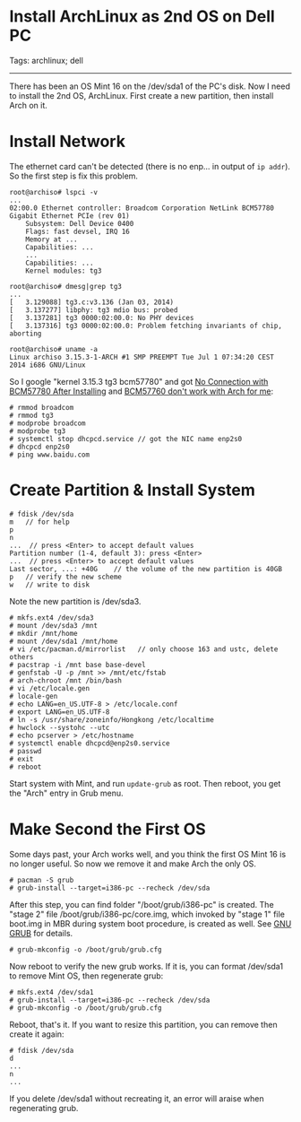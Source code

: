 # Install ArchLinux as 2nd OS on Dell PC
Tags: archlinux; dell

------

There has been an OS Mint 16 on the /dev/sda1 of the PC's disk. Now I need to install the 2nd OS, ArchLinux. First create a new partition, then install Arch on it.

# Install Network

The ethernet card can't be detected (there is no enp... in output of `ip addr`). So the first step is fix this problem.

    root@archiso# lspci -v
    ...
    02:00.0 Ethernet controller: Broadcom Corporation NetLink BCM57780 Gigabit Ethernet PCIe (rev 01)
        Subsystem: Dell Device 0400
        Flags: fast devsel, IRQ 16
        Memory at ...
        Capabilities: ...
        ...
        Capabilities: ...
        Kernel modules: tg3

    root@archiso# dmesg|grep tg3
    ...
    [   3.129088] tg3.c:v3.136 (Jan 03, 2014)
    [   3.137277] libphy: tg3 mdio bus: probed
    [   3.137281] tg3 0000:02:00.0: No PHY devices
    [   3.137316] tg3 0000:02:00.0: Problem fetching invariants of chip, aborting 

    root@archiso# uname -a
    Linux archiso 3.15.3-1-ARCH #1 SMP PREEMPT Tue Jul 1 07:34:20 CEST 2014 i686 GNU/Linux

So I google "kernel 3.15.3 tg3 bcm57780" and got [No Connection with BCM57780 After Installing](https://forums.gentoo.org/viewtopic-t-925416-start-0.html) and [BCM57760 don't work with Arch for me](https://bbs.archlinux.org/viewtopic.php?id=105336):  

    # rmmod broadcom 
    # rmmod tg3
    # modprobe broadcom
    # modprobe tg3
    # systemctl stop dhcpcd.service // got the NIC name enp2s0
    # dhcpcd enp2s0
    # ping www.baidu.com

# Create Partition & Install System

    # fdisk /dev/sda
    m   // for help
    p
    n
    ...  // press <Enter> to accept default values
    Partition number (1-4, default 3): press <Enter>
    ...  // press <Enter> to accept default values
    Last sector, ...: +40G    // the volume of the new partition is 40GB
    p   // verify the new scheme
    w   // write to disk

Note the new partition is /dev/sda3.

    # mkfs.ext4 /dev/sda3
    # mount /dev/sda3 /mnt
    # mkdir /mnt/home
    # mount /dev/sda1 /mnt/home
    # vi /etc/pacman.d/mirrorlist   // only choose 163 and ustc, delete others
    # pacstrap -i /mnt base base-devel
    # genfstab -U -p /mnt >> /mnt/etc/fstab
    # arch-chroot /mnt /bin/bash
    # vi /etc/locale.gen
    # locale-gen
    # echo LANG=en_US.UTF-8 > /etc/locale.conf
    # export LANG=en_US.UTF-8
    # ln -s /usr/share/zoneinfo/Hongkong /etc/localtime
    # hwclock --systohc --utc
    # echo pcserver > /etc/hostname
    # systemctl enable dhcpcd@enp2s0.service
    # passwd
    # exit
    # reboot

Start system with Mint, and run `update-grub` as root. Then reboot, you get the "Arch" entry in Grub menu.

# Make Second the First OS

Some days past, your Arch works well, and you think the first OS Mint 16 is no longer useful. So now we remove it and make Arch the only OS.

    # pacman -S grub
    # grub-install --target=i386-pc --recheck /dev/sda

After this step, you can find folder "/boot/grub/i386-pc" is created.
The "stage 2" file /boot/grub/i386-pc/core.img, which invoked by "stage 1" file boot.img in MBR during system boot procedure, is created as well.
See [GNU GRUB](http://en.wikipedia.org/wiki/GNU_GRUB) for details.

    # grub-mkconfig -o /boot/grub/grub.cfg

Now reboot to verify the new grub works. If it is, you can format /dev/sda1 to remove Mint OS, then regenerate grub:

    # mkfs.ext4 /dev/sda1
    # grub-install --target=i386-pc --recheck /dev/sda
    # grub-mkconfig -o /boot/grub/grub.cfg

Reboot, that's it.
If you want to resize this partition, you can remove then create it again:

    # fdisk /dev/sda
    d
    ...
    n
    ...

If you delete /dev/sda1 without recreating it, an error will araise when regenerating grub.
